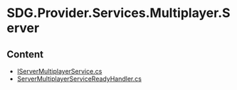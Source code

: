# SDG.Provider.Services.Multiplayer.Server
## Content
- [IServerMultiplayerService.cs](IServerMultiplayerService.cs)
- [ServerMultiplayerServiceReadyHandler.cs](ServerMultiplayerServiceReadyHandler.cs)
